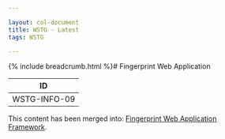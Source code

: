 ```yaml
---

layout: col-document
title: WSTG - Latest
tags: WSTG

---
```


{% include breadcrumb.html %}# Fingerprint Web Application

|ID          |
|------------|
|WSTG-INFO-09|

This content has been merged into: [Fingerprint Web Application Framework](08-Fingerprint_Web_Application_Framework.md).
